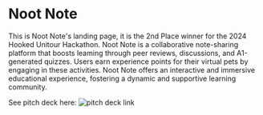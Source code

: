 # Noot Note

This is Noot Note's landing page, it is the 2nd Place winner for the 2024 Hooked Unitour Hackathon. Noot Note is a collaborative note-sharing platform that boosts leaming through peer reviews, discussions, and A1-generated quizzes. Users earn experience points for their virtual pets by engaging in these activities. Noot Note offers an interactive and immersive educational experience, fostering a dynamic and supportive learning community.

See pitch deck here: ![pitch deck link](https://drive.google.com/file/d/12F33EJ_F1uvte9_WEkfHaZnu7lzldAu_/view)

